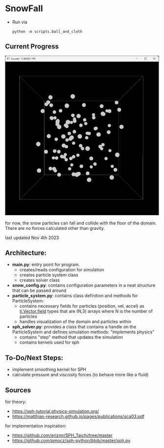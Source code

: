 # SnowFall
- Run via
    ```
    python -m scripts.ball_and_cloth
    ```

## Current Progress

![Dev Log](images/nov_04_js.png)

for now, the snow particles can fall and collide with the floor of the domain. There are no forces calculated other than gravity.

last updated Nov 4th 2023

## Architecture:
- **main.py**: entry point for program.
    - creates/reads configuration for simulation
    - creates particle system class
    - creates solver class
- **snow_config.py**: contains configuration parameters in a neat structure that can be passed around
- **particle_system.py**: contains class definition and methods for ParticleSystem:
    - contains necessary fields for particles (position, vel, accel) as [ti.Vector.field](https://docs.taichi-lang.org/docs/field#vector-fields) types that are (N,3) arrays where N is the number of particles
    - handles visualization of the domain and particles within
- **sph_solver.py**: provides a class that contains a handle on the ParticleSystem and defines simulation methods: "implements physics"
    - contains "step" method that updates the simulation
    - contains kernels used for sph

## To-Do/Next Steps:
- implement smoothing kernel for SPH 
- calculate pressure and viscosity forces (to behave more like a fluid)

## Sources
for theory:
- https://sph-tutorial.physics-simulation.org/
- https://matthias-research.github.io/pages/publications/sca03.pdf  


for implementation inspiration:
- https://github.com/erizmr/SPH_Taichi/tree/master
- https://github.com/pmocz/sph-python/blob/master/sph.py
